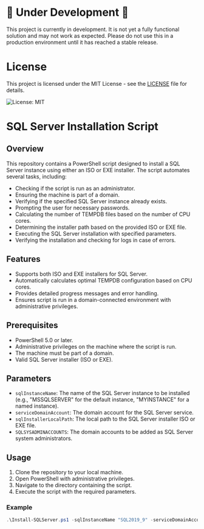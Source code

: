 # 🚧 **Under Development** 🚧

This project is currently in development. It is not yet a fully functional solution and may not work as expected. Please do not use this in a production environment until it has reached a stable release.


# License

This project is licensed under the MIT License - see the [LICENSE](LICENSE.txt) file for details.

![License: MIT](https://img.shields.io/badge/License-MIT-yellow.svg)

# SQL Server Installation Script

## Overview

This repository contains a PowerShell script designed to install a SQL Server instance using either an ISO or EXE installer. The script automates several tasks, including:

- Checking if the script is run as an administrator.
- Ensuring the machine is part of a domain.
- Verifying if the specified SQL Server instance already exists.
- Prompting the user for necessary passwords.
- Calculating the number of TEMPDB files based on the number of CPU cores.
- Determining the installer path based on the provided ISO or EXE file.
- Executing the SQL Server installation with specified parameters.
- Verifying the installation and checking for logs in case of errors.

## Features

- Supports both ISO and EXE installers for SQL Server.
- Automatically calculates optimal TEMPDB configuration based on CPU cores.
- Provides detailed progress messages and error handling.
- Ensures script is run in a domain-connected environment with administrative privileges.

## Prerequisites

- PowerShell 5.0 or later.
- Administrative privileges on the machine where the script is run.
- The machine must be part of a domain.
- Valid SQL Server installer (ISO or EXE).

## Parameters

- `sqlInstanceName`: The name of the SQL Server instance to be installed (e.g., "MSSQLSERVER" for the default instance, "MYINSTANCE" for a named instance).
- `serviceDomainAccount`: The domain account for the SQL Server service.
- `sqlInstallerLocalPath`: The local path to the SQL Server installer ISO or EXE file.
- `SQLSYSADMINACCOUNTS`: The domain accounts to be added as SQL Server system administrators.

## Usage

1. Clone the repository to your local machine.
2. Open PowerShell with administrative privileges.
3. Navigate to the directory containing the script.
4. Execute the script with the required parameters.

### Example

```powershell
.\Install-SQLServer.ps1 -sqlInstanceName "SQL2019_9" -serviceDomainAccount "agdemo\SQLEngine" -sqlInstallerLocalPath "C:\Temp\SQLServerSetup.iso" -SQLSYSADMINACCOUNTS "agdemo\sqlgroup"
```
